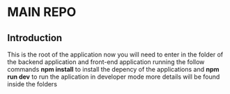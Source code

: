 # MAIN REPO

## Introduction

This is the root of the application now you will need to enter in the folder of the backend application and front-end application running the follow commands **npm install** to install the depency of the applications and **npm run dev** to run the aplication in developer mode more details will be found inside the folders